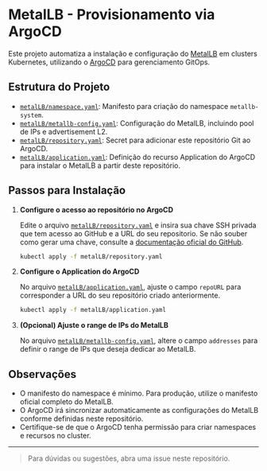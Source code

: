 # MetalLB - Provisionamento via ArgoCD

Este projeto automatiza a instalação e configuração do [MetalLB](https://metallb.universe.tf/) em clusters Kubernetes, utilizando o [ArgoCD](https://argo-cd.readthedocs.io/) para gerenciamento GitOps.

## Estrutura do Projeto

- [`metalLB/namespace.yaml`](metalLB/namespace.yaml): Manifesto para criação do namespace `metallb-system`.
- [`metalLB/metallb-config.yaml`](metalLB/metallb-config.yaml): Configuração do MetalLB, incluindo pool de IPs e advertisement L2.
- [`metalLB/repository.yaml`](metalLB/repository.yaml): Secret para adicionar este repositório Git ao ArgoCD.
- [`metalLB/application.yaml`](metalLB/application.yaml): Definição do recurso Application do ArgoCD para instalar o MetalLB a partir deste repositório.

## Passos para Instalação

1. **Configure o acesso ao repositório no ArgoCD**

	Edite o arquivo [`metalLB/repository.yaml`](metalLB/repository.yaml) e insira sua chave SSH privada que tem acesso ao GitHub e a URL do seu repositorio. 
	Se não souber como gerar uma chave, consulte a [documentação oficial do GitHub](https://docs.github.com/pt/authentication/connecting-to-github-with-ssh).

	```sh
	kubectl apply -f metalLB/repository.yaml
	```

2. **Configure o Application do ArgoCD**

	No arquivo [`metalLB/application.yaml`](metalLB/application.yaml), ajuste o campo `repoURL` para corresponder a URL do seu repositório criado anteriormente.

	```sh
	kubectl apply -f metalLB/application.yaml
	```

3. **(Opcional) Ajuste o range de IPs do MetalLB**

	No arquivo [`metalLB/metallb-config.yaml`](metalLB/metallb-config.yaml), altere o campo `addresses` para definir o range de IPs que deseja dedicar ao MetalLB.

## Observações

- O manifesto do namespace é mínimo. Para produção, utilize o manifesto oficial completo do MetalLB.
- O ArgoCD irá sincronizar automaticamente as configurações do MetalLB conforme definidas neste repositório.
- Certifique-se de que o ArgoCD tenha permissão para criar namespaces e recursos no cluster.

---

> Para dúvidas ou sugestões, abra uma issue neste repositório.

